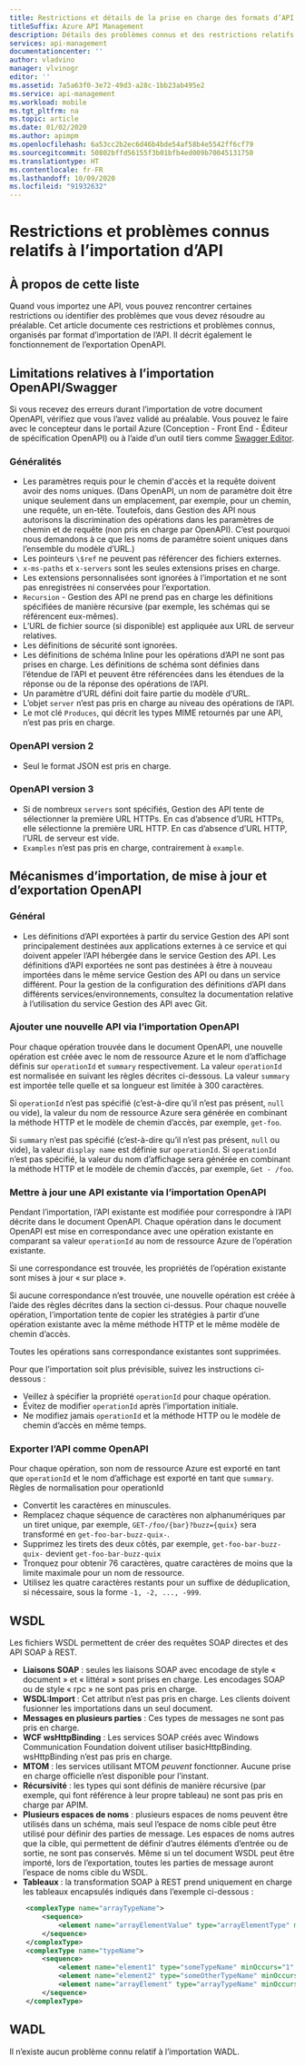 ```yaml
---
title: Restrictions et détails de la prise en charge des formats d’API
titleSuffix: Azure API Management
description: Détails des problèmes connus et des restrictions relatifs à la prise en charge des formats Open API, WSDL ou WADL dans Gestion des API Azure.
services: api-management
documentationcenter: ''
author: vladvino
manager: vlvinogr
editor: ''
ms.assetid: 7a5a63f0-3e72-49d3-a28c-1bb23ab495e2
ms.service: api-management
ms.workload: mobile
ms.tgt_pltfrm: na
ms.topic: article
ms.date: 01/02/2020
ms.author: apimpm
ms.openlocfilehash: 6a53cc2b2ec6d46b4bde54af58b4e5542ff6cf79
ms.sourcegitcommit: 50802bffd56155f3b01bfb4ed009b70045131750
ms.translationtype: HT
ms.contentlocale: fr-FR
ms.lasthandoff: 10/09/2020
ms.locfileid: "91932632"
---
```

# <a name="api-import-restrictions-and-known-issues"></a>Restrictions et problèmes connus relatifs à l’importation d’API

## <a name="about-this-list"></a>À propos de cette liste

Quand vous importez une API, vous pouvez rencontrer certaines restrictions ou identifier des problèmes que vous devez résoudre au préalable. Cet article documente ces restrictions et problèmes connus, organisés par format d’importation de l’API. Il décrit également le fonctionnement de l’exportation OpenAPI.

## <a name="openapiswagger-import-limitations"></a><a name="open-api"> </a>Limitations relatives à l’importation OpenAPI/Swagger

Si vous recevez des erreurs durant l’importation de votre document OpenAPI, vérifiez que vous l’avez validé au préalable. Vous pouvez le faire avec le concepteur dans le portail Azure (Conception - Front End - Éditeur de spécification OpenAPI) ou à l’aide d’un outil tiers comme <a href="https://editor.swagger.io">Swagger Editor</a>.

### <a name="general"></a><a name="open-api-general"> </a>Généralités

-   Les paramètres requis pour le chemin d'accès et la requête doivent avoir des noms uniques. (Dans OpenAPI, un nom de paramètre doit être unique seulement dans un emplacement, par exemple, pour un chemin, une requête, un en-tête. Toutefois, dans Gestion des API nous autorisons la discrimination des opérations dans les paramètres de chemin et de requête (non pris en charge par OpenAPI). C’est pourquoi nous demandons à ce que les noms de paramètre soient uniques dans l’ensemble du modèle d’URL.)
-   Les pointeurs `\$ref` ne peuvent pas référencer des fichiers externes.
-   `x-ms-paths` et `x-servers` sont les seules extensions prises en charge.
-   Les extensions personnalisées sont ignorées à l’importation et ne sont pas enregistrées ni conservées pour l’exportation.
-   `Recursion` - Gestion des API ne prend pas en charge les définitions spécifiées de manière récursive (par exemple, les schémas qui se référencent eux-mêmes).
-   L’URL de fichier source (si disponible) est appliquée aux URL de serveur relatives.
-   Les définitions de sécurité sont ignorées.
-   Les définitions de schéma Inline pour les opérations d’API ne sont pas prises en charge. Les définitions de schéma sont définies dans l’étendue de l’API et peuvent être référencées dans les étendues de la réponse ou de la réponse des opérations de l’API.
-   Un paramètre d’URL défini doit faire partie du modèle d’URL.
-   L’objet `server` n’est pas pris en charge au niveau des opérations de l’API.
-   Le mot clé `Produces`, qui décrit les types MIME retournés par une API, n’est pas pris en charge. 

### <a name="openapi-version-2"></a><a name="open-api-v2"> </a>OpenAPI version 2

-   Seul le format JSON est pris en charge.

### <a name="openapi-version-3"></a><a name="open-api-v3"> </a>OpenAPI version 3

-   Si de nombreux `servers` sont spécifiés, Gestion des API tente de sélectionner la première URL HTTPs. En cas d’absence d’URL HTTPs, elle sélectionne la première URL HTTP. En cas d’absence d’URL HTTP, l’URL de serveur est vide.
-   `Examples` n’est pas pris en charge, contrairement à `example`.

## <a name="openapi-import-update-and-export-mechanisms"></a>Mécanismes d’importation, de mise à jour et d’exportation OpenAPI

### <a name="general"></a><a name="open-import-export-general"> </a>Général

-   Les définitions d’API exportées à partir du service Gestion des API sont principalement destinées aux applications externes à ce service et qui doivent appeler l’API hébergée dans le service Gestion des API. Les définitions d’API exportées ne sont pas destinées à être à nouveau importées dans le même service Gestion des API ou dans un service différent. Pour la gestion de la configuration des définitions d’API dans différents services/environnements, consultez la documentation relative à l’utilisation du service Gestion des API avec Git. 

### <a name="add-new-api-via-openapi-import"></a>Ajouter une nouvelle API via l’importation OpenAPI

Pour chaque opération trouvée dans le document OpenAPI, une nouvelle opération est créée avec le nom de ressource Azure et le nom d’affichage définis sur `operationId` et `summary` respectivement. La valeur `operationId` est normalisée en suivant les règles décrites ci-dessous. La valeur `summary` est importée telle quelle et sa longueur est limitée à 300 caractères.

Si `operationId` n’est pas spécifié (c’est-à-dire qu’il n’est pas présent, `null` ou vide), la valeur du nom de ressource Azure sera générée en combinant la méthode HTTP et le modèle de chemin d’accès, par exemple, `get-foo`.

Si `summary` n’est pas spécifié (c’est-à-dire qu’il n’est pas présent, `null` ou vide), la valeur `display name` est définie sur `operationId`. Si `operationId` n’est pas spécifié, la valeur du nom d’affichage sera générée en combinant la méthode HTTP et le modèle de chemin d’accès, par exemple, `Get - /foo`.

### <a name="update-an-existing-api-via-openapi-import"></a>Mettre à jour une API existante via l’importation OpenAPI

Pendant l’importation, l’API existante est modifiée pour correspondre à l’API décrite dans le document OpenAPI. Chaque opération dans le document OpenAPI est mise en correspondance avec une opération existante en comparant sa valeur `operationId` au nom de ressource Azure de l’opération existante.

Si une correspondance est trouvée, les propriétés de l’opération existante sont mises à jour « sur place ».

Si aucune correspondance n’est trouvée, une nouvelle opération est créée à l’aide des règles décrites dans la section ci-dessus. Pour chaque nouvelle opération, l’importation tente de copier les stratégies à partir d’une opération existante avec la même méthode HTTP et le même modèle de chemin d’accès.

Toutes les opérations sans correspondance existantes sont supprimées.

Pour que l’importation soit plus prévisible, suivez les instructions ci-dessous :

- Veillez à spécifier la propriété `operationId` pour chaque opération.
- Évitez de modifier `operationId` après l’importation initiale.
- Ne modifiez jamais `operationId` et la méthode HTTP ou le modèle de chemin d’accès en même temps.

### <a name="export-api-as-openapi"></a>Exporter l’API comme OpenAPI

Pour chaque opération, son nom de ressource Azure est exporté en tant que `operationId` et le nom d’affichage est exporté en tant que `summary`.
Règles de normalisation pour operationId

- Convertit les caractères en minuscules.
- Remplacez chaque séquence de caractères non alphanumériques par un tiret unique, par exemple, `GET-/foo/{bar}?buzz={quix}` sera transformé en `get-foo-bar-buzz-quix-`.
- Supprimez les tirets des deux côtés, par exemple, `get-foo-bar-buzz-quix-` devient `get-foo-bar-buzz-quix`
- Tronquez pour obtenir 76 caractères, quatre caractères de moins que la limite maximale pour un nom de ressource.
- Utilisez les quatre caractères restants pour un suffixe de déduplication, si nécessaire, sous la forme `-1, -2, ..., -999`.


## <a name="wsdl"></a><a name="wsdl"> </a>WSDL

Les fichiers WSDL permettent de créer des requêtes SOAP directes et des API SOAP à REST.

-   **Liaisons SOAP** : seules les liaisons SOAP avec encodage de style « document » et « littéral » sont prises en charge. Les encodages SOAP ou de style « rpc » ne sont pas pris en charge.
-   **WSDL:Import** : Cet attribut n’est pas pris en charge. Les clients doivent fusionner les importations dans un seul document.
-   **Messages en plusieurs parties** : Ces types de messages ne sont pas pris en charge.
-   **WCF wsHttpBinding** : Les services SOAP créés avec Windows Communication Foundation doivent utiliser basicHttpBinding. wsHttpBinding n’est pas pris en charge.
-   **MTOM** : les services utilisant MTOM <em>peuvent</em> fonctionner. Aucune prise en charge officielle n’est disponible pour l’instant.
-   **Récursivité** : les types qui sont définis de manière récursive (par exemple, qui font référence à leur propre tableau) ne sont pas pris en charge par APIM.
-   **Plusieurs espaces de noms** : plusieurs espaces de noms peuvent être utilisés dans un schéma, mais seul l’espace de noms cible peut être utilisé pour définir des parties de message. Les espaces de noms autres que la cible, qui permettent de définir d’autres éléments d’entrée ou de sortie, ne sont pas conservés. Même si un tel document WSDL peut être importé, lors de l’exportation, toutes les parties de message auront l’espace de noms cible du WSDL.
-   **Tableaux** : la transformation SOAP à REST prend uniquement en charge les tableaux encapsulés indiqués dans l’exemple ci-dessous :

```xml
    <complexType name="arrayTypeName">
        <sequence>
            <element name="arrayElementValue" type="arrayElementType" minOccurs="0" maxOccurs="unbounded"/>
        </sequence>
    </complexType>
    <complexType name="typeName">
        <sequence>
            <element name="element1" type="someTypeName" minOccurs="1" maxOccurs="1"/>
            <element name="element2" type="someOtherTypeName" minOccurs="0" maxOccurs="1" nillable="true"/>
            <element name="arrayElement" type="arrayTypeName" minOccurs="1" maxOccurs="1"/>
        </sequence>
    </complexType>
```

## <a name="wadl"></a><a name="wadl"> </a>WADL

Il n’existe aucun problème connu relatif à l’importation WADL.

